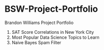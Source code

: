 # BSW-Project-Portfolio
Brandon Williams Project Portfolio
1. SAT Score Correlations in New York City
2. Most Popular Data Science Topics to Learn
3. Naive Bayes Spam Filter
